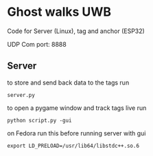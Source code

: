 # Ghost walks UWB
Code for Server (Linux), tag and anchor (ESP32)

UDP Com port: 8888

## Server
to store and send back data to the tags run 
```
server.py
```

to open a pygame window and track tags live run 
```
python script.py -gui
```


on Fedora run this before running server with gui
```
export LD_PRELOAD=/usr/lib64/libstdc++.so.6
```
